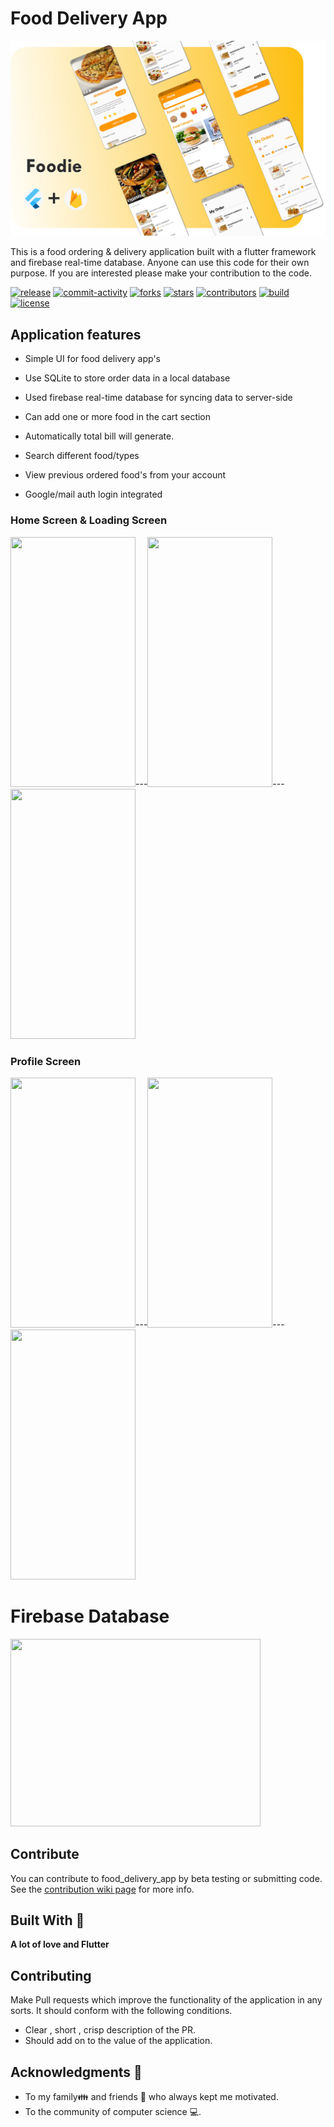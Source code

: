 # Food Delivery App
![](banner.png)
 

This is a food ordering & delivery application built with a flutter framework and firebase real-time database. 
Anyone can use this code for their own purpose. If you are interested please make your contribution to the code.

<a href="https://github.com/Akshay0701/food_delivery_app/releases"><img src="https://img.shields.io/github/v/release/Akshay0701/food_delivery_app" alt="release"/></a>
<a href="https://github.com/Akshay0701/food_delivery_app/issues"><img src="https://img.shields.io/github/commit-activity/m/Akshay0701/food_delivery_app" alt="commit-activity"/></a>
<a href="https://github.com/Akshay0701/food_delivery_app/network/members"><img src="https://img.shields.io/github/forks/Akshay0701/food_delivery_app" alt="forks"/></a>
<a href="https://github.com/Akshay0701/food_delivery_app/stargazers"><img src="https://img.shields.io/github/stars/Akshay0701/food_delivery_app" alt="stars"/></a>
<a href="https://github.com/Akshay0701/food_delivery_app/graphs/contributors"><img src="https://img.shields.io/github/contributors/Akshay0701/food_delivery_app" alt="contributors"/></a>
<a href="https://github.com/Akshay0701/food_delivery_app/actions"><img src="https://img.shields.io/github/checks-status/Akshay0701/food_delivery_app/master?label=build" alt="build"/></a>
<a href="https://github.com/Akshay0701/food_delivery_app/blob/master/COPYING"><img src="https://img.shields.io/github/license/Akshay0701/food_delivery_app" alt="license"/></a>
</p>

## Application features 

- Simple UI for food delivery app's

- Use SQLite to store order data in a local database 

- Used firebase real-time database for syncing data to server-side 

- Can add one or more food in the cart section 

- Automatically total bill will generate.

- Search different food/types

- View previous ordered food's from your account

- Google/mail auth login integrated 

### Home Screen & Loading Screen
<img src="https://i.ibb.co/d29mMgn/homepage.jpg" height="400" width="200">---<img src="https://i.ibb.co/TkyLSdD/homepage2.jpg" height="400" width="200">---<img src="https://i.ibb.co/gSrJ7bz/category.jpg" height="400" width="200">

### Profile Screen
<img src="https://i.ibb.co/cyZ0K85/myorder.jpg" height="400" width="200">---<img src="https://i.ibb.co/h2ztgrK/fooddetails.jpg" height="400" width="200">---<img src="https://i.ibb.co/jJBKVZb/orderss.jpg" height="400" width="200">

# Firebase Database 

<img src="https://cdn-media-1.freecodecamp.org/images/0*CPTNvq87xG-sUGdx.png" height="300" width="400">

Contribute
----------
You can contribute to food_delivery_app by beta testing or submitting code. 
See the [contribution wiki page](https://github.com/Akshay0701/food_delivery_app/blob/master/COPYING.txt) for more info.




## Built With 🎯
**A lot of love and Flutter**

## Contributing 

Make Pull requests which improve the functionality of the application in any sorts. It should conform with the following conditions. 
* Clear , short , crisp description of the PR. 
* Should add on to the value of the application.


## Acknowledgments 💖

* To my family👪  and friends 👫 who always kept me motivated.
* To the community of computer science 💻.

